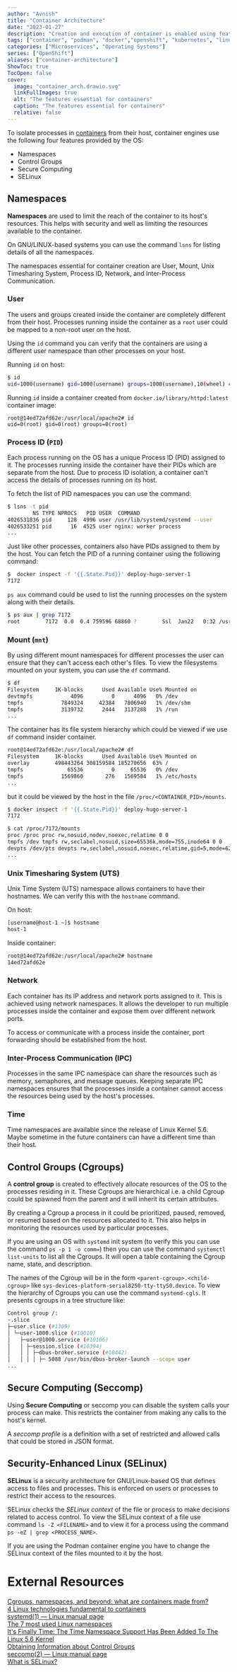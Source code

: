 ```yaml
---
author: "Avnish"
title: "Container Architecture"
date: "2023-01-27"
description: "Creation and execution of container is enabled using features such as namespaces, Cgroups, seccomp, and SELinux"
tags: ["container", "podman", "docker","openshift", "kubernetes", "linux", "namespaces", "cgroups", "seccomp", "selinux"]
categories: ["Microservices", "Operating Systems"]
series: ["OpenShift"]
aliases: ["container-architecture"]
ShowToc: true
TocOpen: false
cover:
  image: "container_arch.drawio.svg"
  linkFullImages: true
  alt: "The features essestial for containers"
  caption: "The features essential for containers"
  relative: false
---
```


To isolate processes in <a href="/openshift/containers" target="_blank">containers</a> from their host, container engines use the following four features provided by the OS:
* Namespaces
* Control Groups
* Secure Computing
* SELinux

## Namespaces
**Namespaces** are used to limit the reach of the container to its host's resources. This helps with security and well as limiting the resources available to the container.

On GNU/LINUX-based systems you can use the command `lsns` for listing details of all the namespaces.

The namespaces essential for container creation are User, Mount, Unix Timesharing System, Process ID, Network, and Inter-Process Communication.

### User
The users and groups created inside the container are completely different from their host. Processes running inside the container as a `root` user could be mapped to a non-root user on the host.

Using the `id` command you can verify that the containers are using a different user namespace than other processes on your host.

Running `id` on host:
```bash
$ id
uid=1000(username) gid=1000(username) groups=1000(username),10(wheel) context=unconfined_u:unconfined_r:unconfined_t:s0-s0:c0.c1023
```

Running `id` inside a container created from `docker.io/library/httpd:latest` container image:
```
root@14ed72afd62e:/usr/local/apache2# id
uid=0(root) gid=0(root) groups=0(root)
```

### Process ID (`PID`)
Each process running on the OS has a unique Process ID (PID) assigned to it. The processes running inside the container have their PIDs which are separate from the host. Due to process ID isolation, a container can't access the details of processes running on its host.   

To fetch the list of PID namespaces you can use the command:

```bash
$ lsns -t pid
        NS TYPE NPROCS   PID USER  COMMAND
4026531836 pid     128  4996 user /usr/lib/systemd/systemd --user
4026533251 pid      16  4525 user nginx: worker process
...
```

Just like other processes, containers also have PIDs assigned to them by the host. You can fetch the PID of a running container using the following command: 

```bash
$  docker inspect -f '{{.State.Pid}}' deploy-hugo-server-1
7172
```

`ps aux` command could be used to list the running processes on the system along with their details.

```bash
$ ps aux | grep 7172
root        7172  0.0  0.4 759596 68860 ?        Ssl  Jan22   0:32 /usr/lib/hugo/hugo server --buildFuture --bind=0.0.0.0
```

### Mount (`mnt`)
By using different mount namespaces for different processes the user can ensure that they can't access each other's files. To view the filesystems mounted on your system, you can use the `df` command.

```bash
$ df
Filesystem     1K-blocks      Used Available Use% Mounted on
devtmpfs            4096         0      4096   0% /dev
tmpfs            7849324     42384   7806940   1% /dev/shm
tmpfs            3139732      2444   3137288   1% /run
...
```

The container has its file system hierarchy which could be viewed if we use `df` command insider container.
```bash
root@14ed72afd62e:/usr/local/apache2# df
Filesystem     1K-blocks      Used Available Use% Mounted on
overlay        498443264 308159584 185270656  63% /
tmpfs              65536         0     65536   0% /dev
tmpfs            1569860       276   1569584   1% /etc/hosts
...
```

but it could be viewed by the host in the file `/proc/<CONTAINER_PID>/mounts`.
```bash
$ docker inspect -f '{{.State.Pid}}' deploy-hugo-server-1
7172

$ cat /proc/7172/mounts
proc /proc proc rw,nosuid,nodev,noexec,relatime 0 0
tmpfs /dev tmpfs rw,seclabel,nosuid,size=65536k,mode=755,inode64 0 0
devpts /dev/pts devpts rw,seclabel,nosuid,noexec,relatime,gid=5,mode=620,ptmxmode=666 0 0
...
```

### Unix Timesharing System (UTS)
Unix Time System (UTS) namespace allows containers to have their hostnames. We can verify this with the `hostname` command.

On host:
```bash
[username@host-1 ~]$ hostname
host-1
```

Inside container:
```bash
root@14ed72afd62e:/usr/local/apache2# hostname
14ed72afd62e
```

### Network
Each container has its IP address and network ports assigned to it. This is achieved using network namespaces. It allows the developer to run multiple processes inside the container and expose them over different network ports.

To access or communicate with a process inside the container, port forwarding should be established from the host.

### Inter-Process Communication (IPC)
Processes in the same IPC namespace can share the resources such as memory, semaphores, and message queues. Keeping separate IPC namespaces ensures that the processes inside a container cannot access the resources being used by the host's processes.

### Time
Time namespaces are available since the release of Linux Kernel 5.6.  
Maybe sometime in the future containers can have a different time than their host.

## Control Groups (Cgroups)
A **control group** is created to effectively allocate resources of the OS to the processes residing in it. These Cgroups are hierarchical i.e. a child Cgroup could be spawned from the parent and it will inherit its certain attributes.

By creating a Cgroup a process in it could be prioritized, paused, removed, or resumed based on the resources allocated to it. This also helps in monitoring the resources used by particular processes.

If you are using an OS with `systemd` init system (to verify this you can use the command `ps -p 1 -o comm=`) then you can use the command `systemctl list-units` to list all the Cgroups. It will open a table containing the Cgroup name, state, and description.

The names of the Cgroup will be in the form `<parent-cgroup>.<child-cgroup>` like `sys-devices-platform-serial8250-tty-ttyS0.device`. To view the hierarchy of Cgroups you can use the command `systemd-cgls`. It presents cgroups in a tree structure like:

```bash
Control group /:
-.slice
├─user.slice (#1309)
│ └─user-1000.slice (#10010)
│   ├─user@1000.service (#10106)
│   │ ├─session.slice (#10394)
│   │ │ ├─dbus-broker.service (#10442)
│   │ │ │ ├─ 5088 /usr/bin/dbus-broker-launch --scope user
...
``` 

## Secure Computing (Seccomp)
Using **Secure Computing** or seccomp you can disable the system calls your process can make. This restricts the container from making any calls to the host's kernel. 

A *seccomp profile* is a definition with a set of restricted and allowed calls that could be stored in JSON format. 


## Security-Enhanced Linux (SELinux)
**SELinux** is a security architecture for GNU/Linux-based OS that defines access to files and processes. This is enforced on users or processes to restrict their access to the resources.

SELinux checks the *SELinux context* of the file or process to make decisions related to access control. To view the SELinux context of a file use command `ls -Z <FILENAME>` and to view it for a process using the command `ps -eZ | grep <PROCESS_NAME>`. 

If you are using the Podman container engine you have to change the SELinux context of the files mounted to it by the host.

# External Resources

<a href="https://www.youtube.com/watch?v=sK5i-N34im8" target="_blank">Cgroups, namespaces, and beyond: what are containers made from?</a>  
<a href="https://opensource.com/article/21/8/container-linux-technology" target="_blank">4 Linux technologies fundamental to containers</a>  
<a href="https://man7.org/linux/man-pages/man1/init.1.html" target="_blank">systemd(1) — Linux manual page</a>  
<a href="https://www.redhat.com/sysadmin/7-linux-namespaces" target="_blank">The 7 most used Linux namespaces</a>  
<a href="https://www.phoronix.com/news/Time-Namespace-In-Linux-5.6" target="_blank">It's Finally Time: The Time Namespace Support Has Been Added To The Linux 5.6 Kernel</a>  
<a href="https://access.redhat.com/documentation/en-us/red_hat_enterprise_linux/7/html/resource_management_guide/sec-obtaining_information_about_control_groups" target="_blank">Obtaining Information about Control Groups</a>  
<a href="https://man7.org/linux/man-pages/man2/seccomp.2.html" target="_blank">seccomp(2) — Linux manual page</a>  
<a href="https://www.redhat.com/en/topics/linux/what-is-selinux" target="_blank">What is SELinux?</a>  